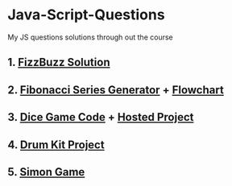 # Java-Script-Questions
My JS questions solutions through out the course
## 1. [FizzBuzz Solution]( https://github.com/Shriya-Chauhan/Java-Script-Questions/blob/main/FizzBuzz.js)
## 2. [Fibonacci Series Generator](https://github.com/Shriya-Chauhan/Java-Script-Questions/blob/main/FibbonacciGenerator.js) + [Flowchart](https://github.com/Shriya-Chauhan/Java-Script-Questions/blob/main/Fibonacci%20Logic.pdf)
## 3. [Dice Game Code](https://github.com/Shriya-Chauhan/Dice-Game) + [Hosted Project](https://shriya-chauhan.github.io/Dice-Game/)
## 4. [Drum Kit Project](https://shriya-chauhan.github.io/Drum-Kit/)
## 5. [Simon Game](https://shriya-chauhan.github.io/Simon-Game/)
